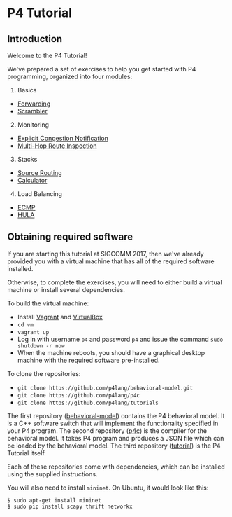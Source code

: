 # P4 Tutorial

## Introduction

Welcome to the P4 Tutorial!

We've prepared a set of exercises to help you get started with P4
programming, organized into four modules:

1. Basics
* [Forwarding](./forwarding)
* [Scrambler](./scrambler)

2. Monitoring
* [Explicit Congestion Notification](./ecn)
* [Multi-Hop Route Inspection](./mri)

3. Stacks
* [Source Routing](./source_routing)
* [Calculator](./calculator)

4. Load Balancing 
* [ECMP](./ecmp)
* [HULA](./hula)

## Obtaining required software

If you are starting this tutorial at SIGCOMM 2017, then we've already
provided you with a virtual machine that has all of the required
software installed.

Otherwise, to complete the exercises, you will need to either build a
virtual machine or install several dependencies.

To build the virtual machine:
- Install [Vagrant](https://vagrantup.com) and [VirtualBox](https://virtualbox.org)
- `cd vm`
- `vagrant up`
- Log in with username `p4` and password `p4` and issue the command `sudo shutdown -r now`
- When the machine reboots, you should have a graphical desktop machine with the required software pre-installed.


To clone the repositories:

- `git clone https://github.com/p4lang/behavioral-model.git`
- `git clone https://github.com/p4lang/p4c`
- `git clone https://github.com/p4lang/tutorials`

The first repository
([behavioral-model](https://github.com/p4lang/behavioral-model))
contains the P4 behavioral model. It is a C++ software switch that
will implement the functionality specified in your P4 program. The
second repository ([p4c](https://github.com/p4lang/p4c-bm)) is the
compiler for the behavioral model. It takes P4 program and produces a
JSON file which can be loaded by the behavioral model. The third
repository ([tutorial](https://github.com/p4lang/tutorial)) is the P4
Tutorial itself.

Each of these repositories come with dependencies, which can be
installed using the supplied instructions. 

You will also need to install `mininet`. On Ubuntu, it would look like
this:

```
$ sudo apt-get install mininet
$ sudo pip install scapy thrift networkx
```
